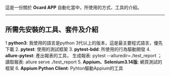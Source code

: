 這是一份關於 **Ocard APP** 自動化當中，所使用的方式、工具的介紹。

---
## 所需先安裝的工具、套件及介紹
1 **python3**:
我使用的語言是python 3代以上的版本，這是最主要程式語言，優先下載
2. **pytest**:
使用的測試框架
3. **pytest-bdd**:
所使用的行為驅動開發
4. **allure-pytest**:
產出報表的工具， 生成報表: pytest --alluredir=./test_report ； 讀取報表: allure serve ./test_report
5. **Appium、Selenium3.14版**:
網頁測試的框架
6. **Appium Python Client**:
Pyhton驅動Appium的工具